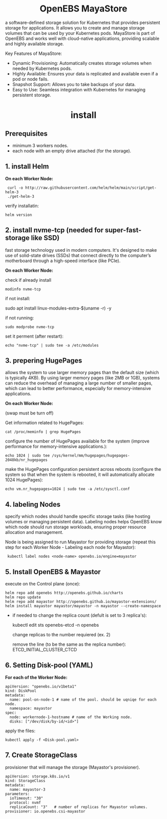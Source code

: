 

<div align="center">

# **OpenEBS MayaStore**

</div>

 a software-defined storage solution for Kubernetes that provides persistent storage for applications. It allows you to create and manage storage volumes that can be used by your Kubernetes pods. 
 MayaStore is part of OpenEBS and works well with cloud-native applications, providing scalable and highly available storage.

 Key Features of MayaStore:

   * Dynamic Provisioning: Automatically creates storage volumes when needed by Kubernetes pods.
   * Highly Available: Ensures your data is replicated and available even if a pod or node fails.
   * Snapshot Support: Allows you to take backups of your data.
   * Easy to Use: Seamless integration with Kubernetes for managing persistent storage.


<div align="center">

# **install**

</div>

## Prerequisites

  * minimum 3 workers nodes.
  * each node with an empty drive attached (for the storage).

## 1. install Helm

__On each Worker Node:__

     curl -o http://raw.githubusercontent.com/helm/helm/main/script/get-helm-3
     ./get-helm-3

verify installatin:

    helm version

## 2. install nvme-tcp (needed for super-fast-storage like SSD) 

fast storage technology used in modern computers. It's designed to make use of solid-state drives (SSDs) that connect directly to the computer’s motherboard through a high-speed interface (like PCIe).

__On each Worker Node:__

check if already install

    modinfo nvme-tcp

if not install:

   sudo apt install linux-modules-extra-$(uname -r) -y

if not running:

    sudo modprobe nvme-tcp

set it perment (after restart):

    echo "nvme-tcp" | sudo tee -a /etc/modules

## 3.  prepering HugePages

allows the system to use larger memory pages than the default size (which is typically 4KB). By using larger memory pages (like 2MB or 1GB), systems can reduce the overhead of managing a
large number of smaller pages, which can lead to better performance, especially for memory-intensive applications.

__On each Worker Node:__

(swap must be turn off)

Get information related to HugePages:

    cat /proc/meminfo | grep HugePages

configure the number of HugePages available for the system (improve performance for memory-intensive applications.):

    echo 1024 | sudo tee /sys/kernel/mm/hugepages/hugepages-2048kb/nr_hugepages

make the HugePages configuration persistent across reboots (configure the system so that when the system is rebooted, it will automatically allocate 1024 HugePages):

    echo vm.nr_hugepages=1024 | sudo tee -a /etc/sysctl.conf

## 4. labeling Nodes

specify which nodes should handle specific storage tasks (like hosting volumes or managing persistent data). Labeling nodes helps OpenEBS know which node should run storage workloads,
ensuring proper resource allocation and management.

Node is being assigned to run Mayastor for providing storage (repeat this step for each Worker Node - Labeling each node for Mayastor):

     kubectl label nodes <node-name> openebs.io/engine=mayastor

## 5. Install OpenEBS & Mayastor

execute on the Control plane (once):

    helm repo add openebs http://openebs.github.io/charts
    helm repo update
    helm repo add mayastor http://openebs.github.io/mayastor-extensions/
    helm install mayastor mayastor/mayastor -n mayastor --create-namespace

* if needed to change the replica count (defult is set to 3 replica's):

    kubectl edit sts openebs-etcd -n openebs

  change replicas to the number requiered (ex. 2)

  remove the line (to be the same as the replica number): ETCD_INITIAL_CLUSTER_CTCD

## 6.  Setting Disk-pool (YAML)

__For each of the Worker Node:__

    apiVersion: "openebs.io/v1beta1"
    kind: DiskPool
    metadata:
      name: pool-on-node-1 # name of the pool. should be uqniqe for each node.
      namespace: mayastor
    spec:
      node: workernode-1-hostname # name of the Working node.
      disks: ["/dev/disk/by-id/<id>"]


apply the files:

    kubectl apply -f <Disk-pool.yaml>

## 7. Create StorageClass

provisioner that will manage the storage (Mayastor's provisioner).

    apiVersion: storage.k8s.io/v1
    kind: StorageClass
    metadata:
      name: mayastor-3
    parameters:
      ioTimeout: "30"
      protocol: nvmf
      replicaCount: "3"   # number of replicas for Mayastor volumes.
    provisioner: io.openebs.csi-mayastor

   
